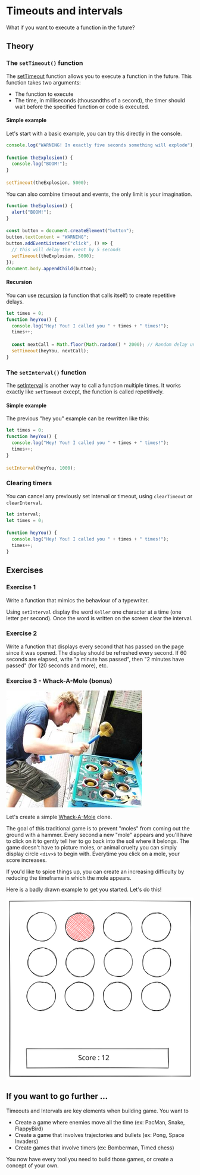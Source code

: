 # Timeouts and intervals

What if you want to execute a function in the future?

## Theory

### The `setTimeout()` function

The [setTimeout](https://developer.mozilla.org/en-US/docs/Web/API/WindowOrWorkerGlobalScope/setTimeout) function allows you to execute a function in the future. This function takes two arguments:

- The function to execute
- The time, in milliseconds (thousandths of a second), the timer should wait before the specified function or code is executed.

#### Simple example

Let's start with a basic example, you can try this directly in the console.

```javascript
console.log("WARNING! In exactly five seconds something will explode");

function theExplosion() {
  console.log("BOOM!");
}

setTimeout(theExplosion, 5000);
```

You can also combine timeout and events, the only limit is your imagination.

```javascript
function theExplosion() {
  alert("BOOM!");
}

const button = document.createElement("button");
button.textContent = "WARNING";
button.addEventListener("click", () => {
  // this will delay the event by 5 seconds
  setTimeout(theExplosion, 5000);
});
document.body.appendChild(button);
```

#### Recursion

You can use [recursion](https://en.wikipedia.org/wiki/Recursion) (a function that calls itself) to create repetitive delays.

```javascript
let times = 0;
function heyYou() {
  console.log("Hey! You! I called you " + times + " times!");
  times++;

  const nextCall = Math.floor(Math.random() * 2000); // Random delay until heyYou() is called again
  setTimeout(heyYou, nextCall);
}
```

### The `setInterval()` function

The [setInterval](https://developer.mozilla.org/en-US/docs/Web/API/WindowOrWorkerGlobalScope/setInterval) is another way to call a function multiple times. It works exactly like `setTimeout` except, the function is called repetitively.

#### Simple example

The previous "hey you" example can be rewritten like this:

```javascript
let times = 0;
function heyYou() {
  console.log("Hey! You! I called you " + times + " times!");
  times++;
}

setInterval(heyYou, 1000);
```

### Clearing timers

You can cancel any previously set interval or timeout, using `clearTimeout` or `clearInterval`.

```javascript
let interval;
let times = 0;

function heyYou() {
  console.log("Hey! You! I called you " + times + " times!");
  times++;
}
```
## Exercises

### Exercise 1

Write a function that mimics the behaviour of a typewriter.

Using `setInterval` display the word `Keller` one character at a time (one letter per second). Once the word is written on the screen clear the interval.

### Exercise 2

Write a function that displays every second that has passed on the page since it was opened. The display should be refreshed every second. If 60 seconds are elapsed, write "a minute has passed", then "2 minutes have passed" (for 120 seconds and more), etc.

### Exercise 3 - Whack-A-Mole (bonus)

![Whack-A-Mole](./whack-a-mole.png)

Let's create a simple [Whack-A-Mole](https://en.wikipedia.org/wiki/Whac-A-Mole) clone.

The goal of this traditional game is to prevent "moles" from coming out the ground with a hammer. Every second a new "mole" appears and you'll have to click on it to gently tell her to go back into the soil where it belongs. The game doesn't have to picture moles, or animal cruelty you can simply display circle `<div>`s to begin with. Everytime you click on a mole, your score increases.

If you'd like to spice things up, you can create an increasing difficulty by reducing the timeframe in which the mole appears.

Here is a badly drawn example to get you started. Let's do this!

![Excalidrawn mole](./whack-a-mole.svg)

## If you want to go further ...

Timeouts and Intervals are key elements when building game. You want to

- Create a game where enemies move all the time (ex: PacMan, Snake, FlappyBird)
- Create a game that involves trajectories and bullets (ex: Pong, Space Invaders)
- Create games that involve timers (ex: Bomberman, Timed chess)

You now have every tool you need to build those games, or create a concept of your own.